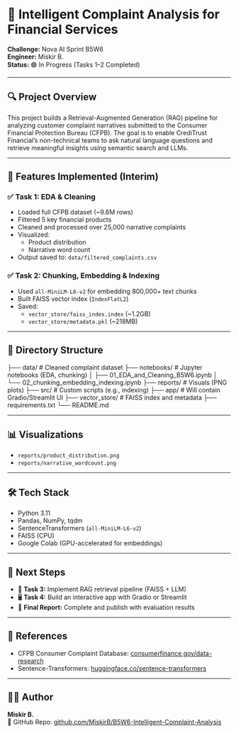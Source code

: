 # 🧠 Intelligent Complaint Analysis for Financial Services

**Challenge:** Nova AI Sprint B5W6  
**Engineer:** Miskir B.  
**Status:** 🟢 In Progress (Tasks 1–2 Completed)

---

## 🔍 Project Overview

This project builds a Retrieval-Augmented Generation (RAG) pipeline for analyzing customer complaint narratives submitted to the Consumer Financial Protection Bureau (CFPB). The goal is to enable CrediTrust Financial’s non-technical teams to ask natural language questions and retrieve meaningful insights using semantic search and LLMs.

---

## 🚀 Features Implemented (Interim)

### ✅ Task 1: EDA & Cleaning

- Loaded full CFPB dataset (~9.6M rows)
- Filtered 5 key financial products
- Cleaned and processed over 25,000 narrative complaints
- Visualized:
  - Product distribution
  - Narrative word count
- Output saved to: `data/filtered_complaints.csv`

### ✅ Task 2: Chunking, Embedding & Indexing

- Used `all-MiniLM-L6-v2` for embedding 800,000+ text chunks
- Built FAISS vector index (`IndexFlatL2`)
- Saved:
  - `vector_store/faiss_index.index` (~1.2GB)
  - `vector_store/metadata.pkl` (~218MB)

---

## 📁 Directory Structure

├── data/ # Cleaned complaint dataset
├── notebooks/ # Jupyter notebooks (EDA, chunking)
│ ├── 01_EDA_and_Cleaning_B5W6.ipynb
│ └── 02_chunking_embedding_indexing.ipynb
├── reports/ # Visuals (PNG plots)
├── src/ # Custom scripts (e.g., indexing)
├── app/ # Will contain Gradio/Streamlit UI
├── vector_store/ # FAISS index and metadata
├── requirements.txt
└── README.md

---

## 📊 Visualizations

- `reports/product_distribution.png`
- `reports/narrative_wordcount.png`

---

## 🛠️ Tech Stack

- Python 3.11
- Pandas, NumPy, tqdm
- SentenceTransformers (`all-MiniLM-L6-v2`)
- FAISS (CPU)
- Google Colab (GPU-accelerated for embeddings)

---

## 📌 Next Steps

- 🧪 **Task 3:** Implement RAG retrieval pipeline (FAISS + LLM)
- 🖥️ **Task 4:** Build an interactive app with Gradio or Streamlit
- 🧾 **Final Report:** Complete and publish with evaluation results

---

## 📎 References

- CFPB Consumer Complaint Database: [consumerfinance.gov/data-research](https://www.consumerfinance.gov/data-research/consumer-complaints/)
- Sentence-Transformers: [huggingface.co/sentence-transformers](https://huggingface.co/sentence-transformers)

---

## 🧑‍💻 Author

**Miskir B.**  
📁 GitHub Repo: [github.com/MiskirB/B5W6-Intelligent-Complaint-Analysis](https://github.com/MiskirB/B5W6-Intelligent-Complaint-Analysis)
